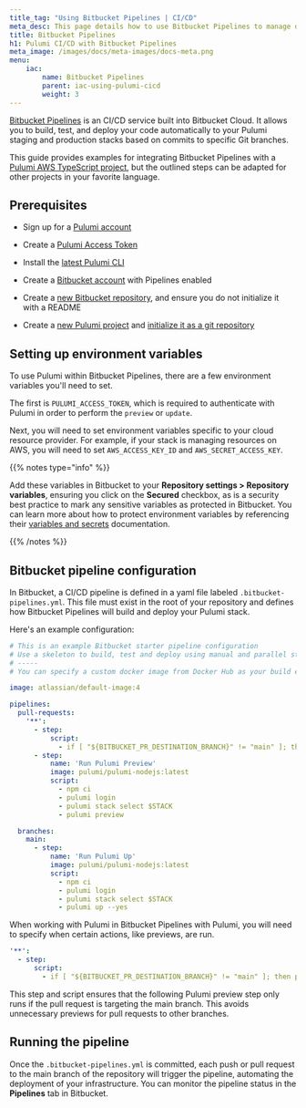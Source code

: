 ```yaml
---
title_tag: "Using Bitbucket Pipelines | CI/CD"
meta_desc: This page details how to use Bitbucket Pipelines to manage deploying staging and production stacks based on commits to specific Git branches.
title: Bitbucket Pipelines
h1: Pulumi CI/CD with Bitbucket Pipelines
meta_image: /images/docs/meta-images/docs-meta.png
menu:
    iac:
        name: Bitbucket Pipelines
        parent: iac-using-pulumi-cicd
        weight: 3
---
```


[Bitbucket Pipelines](https://support.atlassian.com/bitbucket-cloud/docs/get-started-with-bitbucket-pipelines/) is an CI/CD service built into Bitbucket Cloud. It allows you to build, test, and deploy your code automatically to your Pulumi staging and production stacks based on commits to specific Git branches.

This guide provides examples for integrating Bitbucket Pipelines with a [Pulumi AWS TypeScript project](/docs/iac/get-started/), but the outlined steps can be adapted for other projects in your favorite language.

## Prerequisites

- Sign up for a [Pulumi account](https://app.pulumi.com)
- Create a [Pulumi Access Token](https://app.pulumi.com/account/tokens)
- Install the [latest Pulumi CLI](/docs/install/)
- Create a [Bitbucket account](bitbucket.org) with Pipelines enabled
- Create a [new Bitbucket repository](https://support.atlassian.com/bitbucket-cloud/docs/create-a-git-repository/), and ensure you do not initialize it with a README

- Create a [new Pulumi project](/tutorials/pulumi-fundamentals/create-a-pulumi-project/) and [initialize it as a git repository](https://git-scm.com/docs/git-init)

## Setting up environment variables

To use Pulumi within Bitbucket Pipelines, there are a few environment variables you'll need to set.

The first is `PULUMI_ACCESS_TOKEN`, which is required to authenticate with Pulumi in order to
perform the `preview` or `update`.

Next, you will need to set environment variables specific to your cloud resource provider.
For example, if your stack is managing resources on AWS, you will need to set `AWS_ACCESS_KEY_ID` and
`AWS_SECRET_ACCESS_KEY`.

{{% notes type="info" %}}

Add these variables in Bitbucket to your **Repository settings > Repository variables**, ensuring you click on the **Secured** checkbox, as is a security best practice to mark any sensitive variables as protected in Bitbucket. You can learn more about how to protect environment variables by referencing their [variables and secrets](https://support.atlassian.com/bitbucket-cloud/docs/variables-and-secrets/) documentation.

{{% /notes %}}

## Bitbucket pipeline configuration

In Bitbucket, a CI/CD pipeline is defined in a yaml file labeled `.bitbucket-pipelines.yml`. This file must exist in the root of your repository and defines how Bitbucket Pipelines will build and deploy your Pulumi stack.

Here's an example configuration:

```yaml
# This is an example Bitbucket starter pipeline configuration
# Use a skeleton to build, test and deploy using manual and parallel steps
# -----
# You can specify a custom docker image from Docker Hub as your build environment.

image: atlassian/default-image:4

pipelines:
  pull-requests:
    '**':
      - step:
          script:
            - if [ "${BITBUCKET_PR_DESTINATION_BRANCH}" != "main" ]; then printf 'target branch not main, skipping preview'; exit; fi
      - step:
          name: 'Run Pulumi Preview'
          image: pulumi/pulumi-nodejs:latest
          script:
            - npm ci
            - pulumi login
            - pulumi stack select $STACK
            - pulumi preview

  branches:
    main:
      - step:
          name: 'Run Pulumi Up'
          image: pulumi/pulumi-nodejs:latest
          script:
            - npm ci
            - pulumi login
            - pulumi stack select $STACK
            - pulumi up --yes

```

When working with Pulumi in Bitbucket Pipelines with Pulumi, you will need to specify when certain actions, like previews, are run.

```yaml
'**':
  - step:
      script:
        - if [ "${BITBUCKET_PR_DESTINATION_BRANCH}" != "main" ]; then printf 'target branch not main, skipping preview'; exit; fi
```

This step and script ensures that the following Pulumi preview step only runs if the pull request is targeting the main branch. This avoids unnecessary previews for pull requests to other branches.

## Running the pipeline

Once the `.bitbucket-pipelines.yml` is committed, each push or pull request to the main branch of the repository will trigger the pipeline, automating the deployment of your infrastructure. You can monitor the pipeline status in the **Pipelines** tab in Bitbucket.